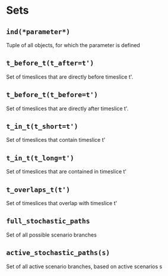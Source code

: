 # Sets 
## `ind(*parameter*)` 

Tuple of all objects, for which the parameter is defined 

## `t_before_t(t_after=t')` 

Set of timeslices that are directly before timeslice t'. 

## `t_before_t(t_before=t')` 

Set of timeslices that are directly after timeslice t'. 

## `t_in_t(t_short=t')` 

Set of timeslices that contain timeslice t' 

## `t_in_t(t_long=t')` 

Set of timeslices that are contained in timeslice t' 

## `t_overlaps_t(t')` 

Set of timeslices that overlap with timeslice t' 

## `full_stochastic_paths` 

Set of all possible scenario branches 

## `active_stochastic_paths(s)` 

Set of all active scenario branches, based on active scenarios s 

